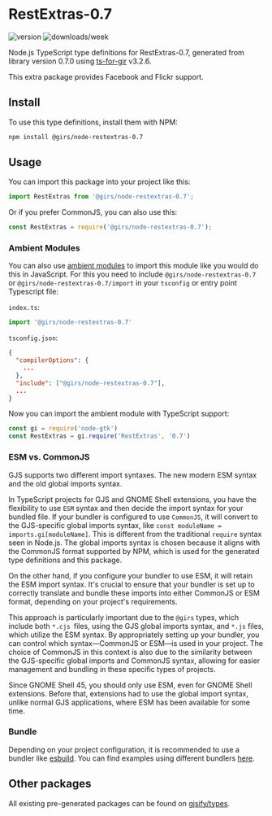 
# RestExtras-0.7

![version](https://img.shields.io/npm/v/@girs/node-restextras-0.7)
![downloads/week](https://img.shields.io/npm/dw/@girs/node-restextras-0.7)


Node.js TypeScript type definitions for RestExtras-0.7, generated from library version 0.7.0 using [ts-for-gir](https://github.com/gjsify/ts-for-gir) v3.2.6.

This extra package provides Facebook and Flickr support.

## Install

To use this type definitions, install them with NPM:
```bash
npm install @girs/node-restextras-0.7
```

## Usage

You can import this package into your project like this:
```ts
import RestExtras from '@girs/node-restextras-0.7';
```

Or if you prefer CommonJS, you can also use this:
```ts
const RestExtras = require('@girs/node-restextras-0.7');
```

### Ambient Modules

You can also use [ambient modules](https://github.com/gjsify/ts-for-gir/tree/main/packages/cli#ambient-modules) to import this module like you would do this in JavaScript.
For this you need to include `@girs/node-restextras-0.7` or `@girs/node-restextras-0.7/import` in your `tsconfig` or entry point Typescript file:

`index.ts`:
```ts
import '@girs/node-restextras-0.7'
```

`tsconfig.json`:
```json
{
  "compilerOptions": {
    ...
  },
  "include": ["@girs/node-restextras-0.7"],
  ...
}
```

Now you can import the ambient module with TypeScript support: 

```ts
const gi = require('node-gtk')
const RestExtras = gi.require('RestExtras', '0.7')
```



### ESM vs. CommonJS

GJS supports two different import syntaxes. The new modern ESM syntax and the old global imports syntax.

In TypeScript projects for GJS and GNOME Shell extensions, you have the flexibility to use `ESM` syntax and then decide the import syntax for your bundled file. If your bundler is configured to use `CommonJS`, it will convert to the GJS-specific global imports syntax, like `const moduleName = imports.gi[moduleName]`. This is different from the traditional `require` syntax seen in Node.js. The global imports syntax is chosen because it aligns with the CommonJS format supported by NPM, which is used for the generated type definitions and this package.

On the other hand, if you configure your bundler to use ESM, it will retain the ESM import syntax. It's crucial to ensure that your bundler is set up to correctly translate and bundle these imports into either CommonJS or ESM format, depending on your project's requirements.

This approach is particularly important due to the `@girs` types, which include both `*.cjs `files, using the GJS global imports syntax, and `*.js` files, which utilize the ESM syntax. By appropriately setting up your bundler, you can control which syntax—CommonJS or ESM—is used in your project. The choice of CommonJS in this context is also due to the similarity between the GJS-specific global imports and CommonJS syntax, allowing for easier management and bundling in these specific types of projects.

Since GNOME Shell 45, you should only use ESM, even for GNOME Shell extensions. Before that, extensions had to use the global import syntax, unlike normal GJS applications, where ESM has been available for some time.

### Bundle

Depending on your project configuration, it is recommended to use a bundler like [esbuild](https://esbuild.github.io/). You can find examples using different bundlers [here](https://github.com/gjsify/ts-for-gir/tree/main/examples).

## Other packages

All existing pre-generated packages can be found on [gjsify/types](https://github.com/gjsify/types).

